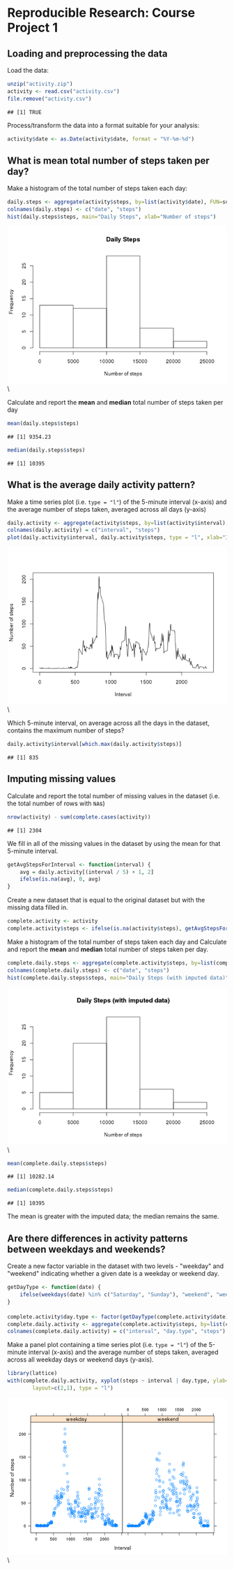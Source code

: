 # Reproducible Research: Course Project 1

## Loading and preprocessing the data
Load the data:

```r
unzip("activity.zip")
activity <- read.csv("activity.csv")
file.remove("activity.csv")
```

```
## [1] TRUE
```

Process/transform the data into a format suitable for your analysis:

```r
activity$date <- as.Date(activity$date, format = "%Y-%m-%d")
```


## What is mean total number of steps taken per day?
Make a histogram of the total number of steps taken each day:

```r
daily.steps <- aggregate(activity$steps, by=list(activity$date), FUN=sum, na.rm=TRUE)
colnames(daily.steps) <- c("date", "steps")
hist(daily.steps$steps, main="Daily Steps", xlab="Number of steps")
```

![](PA1_files/figure-html/unnamed-chunk-3-1.png)\

Calculate and report the **mean** and **median** total number of steps taken per day

```r
mean(daily.steps$steps)
```

```
## [1] 9354.23
```

```r
median(daily.steps$steps)
```

```
## [1] 10395
```


## What is the average daily activity pattern?
Make a time series plot (i.e. `type = "l"`) of the 5-minute interval (x-axis) and the average number of steps taken, averaged across all days (y-axis)

```r
daily.activity <- aggregate(activity$steps, by=list(activity$interval), FUN=mean, na.rm=TRUE)
colnames(daily.activity) = c("interval", "steps")
plot(daily.activity$interval, daily.activity$steps, type = "l", xlab="Interval", ylab="Number of steps")
```

![](PA1_files/figure-html/unnamed-chunk-5-1.png)\

Which 5-minute interval, on average across all the days in the dataset, contains the maximum number of steps?

```r
daily.activity$interval[which.max(daily.activity$steps)]
```

```
## [1] 835
```


## Imputing missing values
Calculate and report the total number of missing values in the dataset (i.e. the 
total number of rows with `NA`s)

```r
nrow(activity) - sum(complete.cases(activity))
```

```
## [1] 2304
```

We fill in all of the missing values in the dataset by using the mean for that 
5-minute interval.

```r
getAvgStepsForInterval <- function(interval) {
    avg = daily.activity[(interval / 5) + 1, 2]
    ifelse(is.na(avg), 0, avg)
}
```

Create a new dataset that is equal to the original dataset but with the missing data filled in.

```r
complete.activity <- activity
complete.activity$steps <- ifelse(is.na(activity$steps), getAvgStepsForInterval(activity$interval), activity$steps)
```

Make a histogram of the total number of steps taken each day and Calculate and report the **mean** and **median** total number of steps taken per day. 

```r
complete.daily.steps <- aggregate(complete.activity$steps, by=list(complete.activity$date), FUN=sum)
colnames(complete.daily.steps) <- c("date", "steps")
hist(complete.daily.steps$steps, main="Daily Steps (with imputed data)", xlab="Number of steps")
```

![](PA1_files/figure-html/unnamed-chunk-10-1.png)\

```r
mean(complete.daily.steps$steps)
```

```
## [1] 10282.14
```

```r
median(complete.daily.steps$steps)
```

```
## [1] 10395
```
The mean is greater with the imputed data; the median remains the same. 


## Are there differences in activity patterns between weekdays and weekends?
Create a new factor variable in the dataset with two levels - "weekday" and "weekend" indicating whether a given date is a weekday or weekend day.

```r
getDayType <- function(date) {
    ifelse(weekdays(date) %in% c("Saturday", "Sunday"), "weekend", "weekday")
}

complete.activity$day.type <- factor(getDayType(complete.activity$date))
complete.daily.activity <- aggregate(complete.activity$steps, by=list(complete.activity$interval, complete.activity$day.type), FUN=mean)
colnames(complete.daily.activity) = c("interval", "day.type", "steps")
```

Make a panel plot containing a time series plot (i.e. `type = "l"`) of the 5-minute interval (x-axis) and the average number of steps taken, averaged across all weekday days or weekend days (y-axis). 

```r
library(lattice) 
with(complete.daily.activity, xyplot(steps ~ interval | day.type, ylab="Number of steps", xlab="Interval"), 
        layout=c(2,1), type = "l")
```

![](PA1_files/figure-html/unnamed-chunk-12-1.png)\

